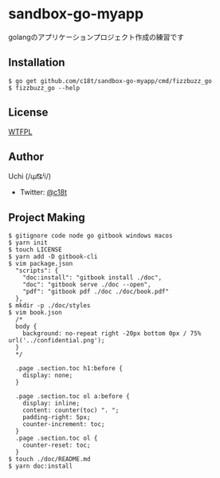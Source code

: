# sandbox-go-myapp
golangのアプリケーションプロジェクト作成の練習です

## Installation
```
$ go get github.com/c18t/sandbox-go-myapp/cmd/fizzbuzz_go
$ fizzbuzz_go --help
```

## License
[WTFPL](./LICENSE)

## Author
Uchi (/ɯ̹t͡ɕʲi/)
  - Twitter: [@c18t](https://twitter.com/c18t)

## Project Making
```
$ gitignore code node go gitbook windows macos
$ yarn init
$ touch LICENSE
$ yarn add -D gitbook-cli
$ vim package.json
  "scripts": {
    "doc:install": "gitbook install ./doc",
    "doc": "gitbook serve ./doc --open",
    "pdf": "gitbook pdf ./doc ./doc/book.pdf"
  },
$ mkdir -p ./doc/styles
$ vim book.json
  /*
  body {
    background: no-repeat right -20px bottom 0px / 75% url('../confidential.png');
  }
  */
  
  .page .section.toc h1:before {
    display: none;
  }
  
  .page .section.toc ol a:before {
    display: inline;
    content: counter(toc) ". ";
    padding-right: 5px;
    counter-increment: toc;
  }
  .page .section.toc ol {
    counter-reset: toc;
  }
$ touch ./doc/README.md
$ yarn doc:install
```